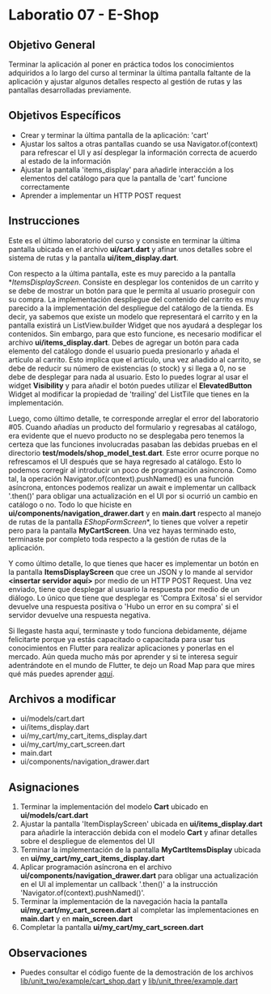 # Laboratio 07 - E-Shop

## Objetivo General
Terminar la aplicación al poner en práctica todos los conocimientos adquiridos a lo largo del curso al terminar la última pantalla faltante de la aplicación y ajustar algunos detalles respecto al gestión de rutas y las pantallas desarrolladas previamente. 

## Objetivos Específicos
- Crear y terminar la última pantalla de la aplicación: 'cart'
- Ajustar los saltos a otras pantallas cuando se usa Navigator.of(context) para refrescar el UI y así desplegar la información correcta de acuerdo al estado de la información
- Ajustar la pantalla 'items_display' para añadirle interacción a los elementos del catálogo para que la pantalla de 'cart' funcione correctamente
- Aprender a implementar un HTTP POST request 

## Instrucciones
Este es el último laboratorio del curso y consiste en terminar la última pantalla ubicada en el archivo **ui/cart.dart** y afinar unos detalles sobre el sistema de rutas y la pantalla **ui/item_display.dart**.

Con respecto a la última pantalla, este es muy parecido a la pantalla **ItemsDisplayScreen*. Consiste en desplegar los contenidos de un carrito y se debe de mostrar un botón para que le permita al usuario proseguir con su compra. La implementación despliegue del contenido del carrito es muy parecido a la implementación del despliegue del catálogo de la tienda. Es decir, ya sabemos que existe un modelo que representará el carrito y en la pantalla existirá un ListView.builder Widget que nos ayudará a desplegar los contenidos.
Sin embargo, para que esto funcione, es necesario modificar el archivo **ui/items_display.dart**. Debes de agregar un botón para cada elemento del catálogo donde el usuario pueda presionarlo y añada el artículo al carrito. Esto implica que el artículo, una vez añadido al carrito, se debe de reducir su número de existencias (o stock) y si llega a 0, no se debe de desplegar para nada al usuario. Esto lo puedes lograr al usar el widget **Visibility** y para añadir el botón puedes utilizar el **ElevatedButton** Widget al modificar la propiedad de 'trailing' del ListTile que tienes en la implementación.

Luego, como último detalle, te corresponde arreglar el error del laboratorio #05. Cuando añadías un producto del formulario y regresabas al catálogo, era evidente que el nuevo producto no se desplegaba pero tenemos la certeza que las funciones involucradas pasaban las debidas pruebas en el directorio **test/models/shop_model_test.dart**. Este error ocurre porque no refrescamos el UI después que se haya regresado al catálogo. Esto lo podemos corregir al introducir un poco de programación asíncrona. Como tal, la operación Navigator.of(context).pushNamed() es una función asíncrona, entonces podemos realizar un await e implementar un callback '.then()' para obligar una actualización en el UI por si ocurrió un cambio en catálogo o no.
Todo lo que hiciste en **ui/components/navigation_drawer.dart** y en **main.dart** respecto al manejo de rutas de la pantalla *EShopFormScreen**, lo tienes que volver a repetir pero para la pantalla **MyCartScreen**. Una vez hayas terminado esto, terminaste por completo toda respecto a la gestión de rutas de la aplicación.

Y como último detalle, lo que tienes que hacer es implementar un botón en la pantalla **ItemsDisplayScreen** que cree un JSON y lo mande al servidor **<insertar servidor aquí>** por medio de un HTTP POST Request. Una vez enviado, tiene que desplegar al usuario la respuesta por medio de un diálogo. Lo único que tiene que desplegar es 'Compra Exitosa' si el servidor devuelve una respuesta positiva o 'Hubo un error en su compra' si el servidor devuelve una respuesta negativa.

Si llegaste hasta aquí, terminaste y todo funciona debidamente, déjame felicitarte porque ya estás capacitado o capacitada para usar tus conocimientos en Flutter para realizar aplicaciones y ponerlas en el mercado. Aún queda mucho más por aprender y si te interesa seguir adentrándote en el mundo de Flutter, te dejo un Road Map para que mires qué más puedes aprender [aquí](https://github.com/olexale/flutter_roadmap/blob/master/images/FlutterRoadmap.png).  

## Archivos a modificar
- ui/models/cart.dart
- ui/items_display.dart
- ui/my_cart/my_cart_items_display.dart
- ui/my_cart/my_cart_screen.dart
- main.dart
- ui/components/navigation_drawer.dart

## Asignaciones
1) Terminar la implementación del modelo **Cart** ubicado en **ui/models/cart.dart**
2) Ajustar la pantalla 'ItemDisplayScreen' ubicada en **ui/items_display.dart** para añadirle la interacción debida con el modelo **Cart** y afinar detalles sobre el despliegue de elementos del UI
3) Terminar la implementación de la pantalla **MyCartItemsDisplay** ubicada en **ui/my_cart/my_cart_items_display.dart**
4) Aplicar programación asíncrona en el archivo **ui/components/navigation_drawer.dart** para obligar una actualización en el UI al implementar un callback '.then()' a la instrucción 'Navigator.of(context).pushNamed()'.
5) Terminar la implementación de la navegación hacia la pantalla **ui/my_cart/my_cart_screen.dart** al completar las implementaciones en **main.dart** y en **main_screen.dart**
6) Completar la pantalla **ui/my_cart/my_cart_screen.dart**

## Observaciones
- Puedes consultar el código fuente de la demostración de los archivos [lib/unit_two/example/cart_shop.dart](https://github.com/KevinHern/flutter_course/blob/main/lib/unit_two/example/cart_shop.dart) y [lib/unit_three/example.dart](https://github.com/KevinHern/flutter_course/blob/main/lib/unit_three/example.dart)